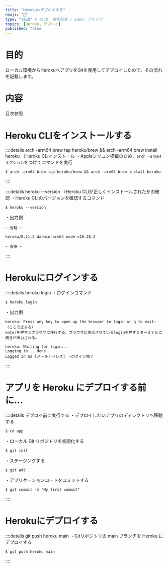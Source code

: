 ```yaml
---
title: "Herokuへデプロイする"
emoji: "📝"
type: "tech" # tech: 技術記事 / idea: アイデア
topics: [Heroku, デプロイ]
published: false
---
```

# 目的
ローカル環境からHerokuへアプリをGitを使用してデプロイしたので、その流れを記載します。
# 内容
目次参照

# Heroku CLIをインストールする
::::details arch -arm64 brew tap heroku/brew && arch -arm64 brew install heroku （Heroku CLIインストール
・Appleシリコン搭載のため、`arch -arm64 オプション`をつけてコマンドを実行
```
$ arch -arm64 brew tap heroku/brew && arch -arm64 brew install heroku
```
::::

::::details heroku --version （Heroku CLIが正しくインストールされたかの確認
・Heroku CLIのバージョンを確認するコマンド
```
$ heroku --version
```
・出力例
```
~ 省略 ~

heroku/8.11.5 darwin-arm64 node-v16.20.2

~ 省略 ~

```
::::

# Herokuにログインする
::::details heroku login
・ログインコマンド
```
$ heroku login
```
・出力例
```
heroku: Press any key to open up the browser to login or q to exit: 
（ここで止まる）
enterを押すとブラウザに移行する。ブラウザに表示されているloginを押すとターミナルに続きが出力される。

heroku: Waiting for login...
Logging in... done
Logged in as [メールアドレス]　⇦ログイン完了
```
::::

# アプリを Heroku にデプロイする前に...
::::details デプロイ前に実行する
・デプロイしたいアプリのディレクトリへ移動する
```
$ cd app
```
・ローカル Git リポジトリを初期化する
```
$ git init
```
・ステージングする
```
$ git add .
```
・アプリケーションコードをコミットする
```
$ git commit -m "My first commit"
```
::::

# Herokuにデプロイする
::::details git push heroku main
・Gitリポジトリの main ブランチを Heroku にデプロイする
```
$ git push heroku main
```
::::
